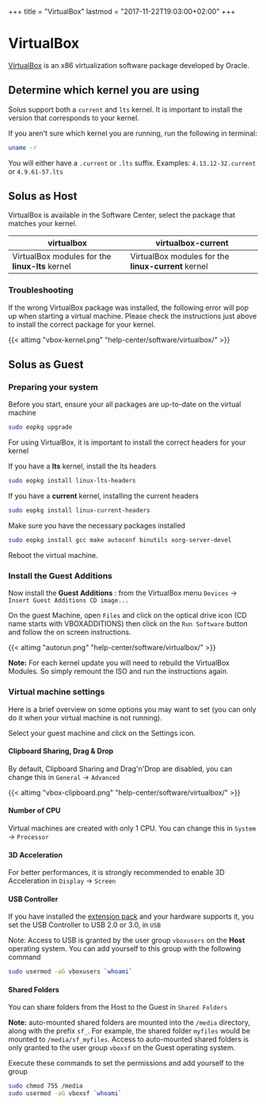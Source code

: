 +++
title = "VirtualBox"
lastmod = "2017-11-22T19:03:00+02:00"
+++
# VirtualBox

[VirtualBox](https://virtualbox.org) is an x86 virtualization software package developed by Oracle.

## Determine which kernel you are using

Solus support both a `current` and `lts` kernel. It is important to install the version that corresponds to your kernel.

If you aren't sure which kernel you are running, run the following in terminal:

``` bash
uname -r
```

You will either have a `.current` or `.lts` suffix. Examples: `4.13.12-32.current` or `4.9.61-57.lts`

## Solus as Host

VirtualBox is available in the Software Center, select the package that matches your kernel.

virtualbox | virtualbox-current
----- | -----
VirtualBox modules for the **linux-lts** kernel | VirtualBox modules for the **linux-current** kernel

### Troubleshooting
If the wrong VirtualBox package was installed, the following error will pop up when starting a virtual machine. Please check the instructions just above to install the correct package for your kernel.

{{< altimg "vbox-kernel.png" "help-center/software/virtualbox/" >}}

## Solus as Guest

### Preparing your system
Before you start, ensure your all packages are up-to-date on the virtual machine

``` bash
sudo eopkg upgrade
```

For using VirtualBox, it is important to install the correct headers for your kernel

If you have a **lts** kernel, install the lts headers

``` bash
sudo eopkg install linux-lts-headers
```

If you have a **current** kernel, installing the current headers

``` bash
sudo eopkg install linux-current-headers
```

Make sure you have the necessary packages installed

``` bash
sudo eopkg install gcc make autoconf binutils xorg-server-devel
```

Reboot the virtual machine.

### Install the Guest Additions
Now install the **Guest Additions** : from the VirtualBox menu `Devices` -> `Insert Guest Additions CD image...`

On the guest Machine, open `Files` and click on the optical drive icon (CD name starts with VBOXADDITIONS) then click on the `Run Software` button and follow the on screen instructions.

{{< altimg "autorun.png" "help-center/software/virtualbox/" >}}

**Note:** For each kernel update you will need to rebuild the VirtualBox Modules. So simply remount the ISO and run the instructions again.

### Virtual machine settings
Here is a brief overview on some options you may want to set (you can only do it when your virtual machine is not running).

Select your guest machine and click on the Settings icon.

#### Clipboard Sharing,  Drag & Drop
By default, Clipboard Sharing and Drag'n'Drop are disabled, you can change this in `General` -> `Advanced`

{{< altimg "vbox-clipboard.png" "help-center/software/virtualbox/" >}}

#### Number of CPU
Virtual machines are created with only 1 CPU. You can change this in
`System` -> `Processor`

#### 3D Acceleration
For better performances, it is strongly recommended to enable 3D Acceleration in `Display` -> `Screen`

#### USB Controller
If you have installed the [extension pack](https://www.virtualbox.org/manual/ch01.html#intro-installing) and your hardware supports it, you set the USB Controller to USB 2.0 or 3.0,  in `USB`

Note: Access to USB is granted by the user group `vboxusers` on the **Host** operating system. You can add yourself to this group with the following command

``` bash
sudo usermod -aG vboxusers `whoami`
```

#### Shared Folders
You can share folders from the Host to the Guest in `Shared Folders`

**Note:** auto-mounted shared folders are mounted into the `/media` directory, along with the prefix `sf_`. For example, the shared folder `myfiles` would be mounted to `/media/sf_myfiles`. Access to auto-mounted shared folders is only granted to the user group `vboxsf` on the Guest operating system.

Execute these commands to set the permissions and add yourself to the group
``` bash
sudo chmod 755 /media
sudo usermod -aG vboxsf `whoami`
```
